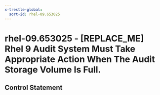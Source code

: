 ```yaml
---
x-trestle-global:
  sort-id: rhel-09.653025
---
```


# rhel-09.653025 - \[REPLACE_ME\] Rhel 9 Audit System Must Take Appropriate Action When The Audit Storage Volume Is Full.

## Control Statement
